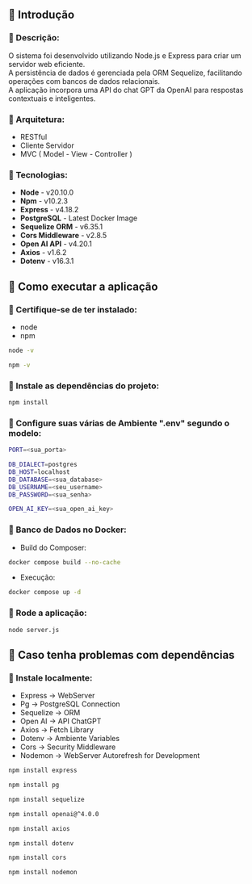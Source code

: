 ## 📜 Introdução

### 📌 Descrição:
O sistema foi desenvolvido utilizando Node.js e Express para criar um servidor web eficiente.  
A persistência de dados é gerenciada pela ORM Sequelize, facilitando operações com bancos de dados relacionais.  
A aplicação incorpora uma API do chat GPT da OpenAI para respostas contextuais e inteligentes.

### 📌 Arquitetura:

- RESTful
- Cliente Servidor
- MVC ( Model - View - Controller )

### 📌 Tecnologias:

- **Node**  -  v20.10.0
- **Npm**  -  v10.2.3
- **Express**  -  v4.18.2
- **PostgreSQL**  -  Latest Docker Image
- **Sequelize ORM**  -  v6.35.1
- **Cors Middleware**  -  v2.8.5
- **Open AI API**  -  v4.20.1
- **Axios**  -  v1.6.2
- **Dotenv**  -  v16.3.1

## 📜 Como executar a aplicação

### 📌 Certifique-se de ter instalado:

- node
- npm
```bash
node -v

npm -v
```

### 📌 Instale as dependências do projeto:

```bash
npm install
```

### 📌 Configure suas várias de Ambiente ".env" segundo o modelo:

```bash
PORT=<sua_porta>

DB_DIALECT=postgres
DB_HOST=localhost
DB_DATABASE=<sua_database>
DB_USERNAME=<seu_username>
DB_PASSWORD=<sua_senha>

OPEN_AI_KEY=<sua_open_ai_key>
```

### 📌 Banco de Dados no Docker:

- Build do Composer:
```bash
docker compose build --no-cache
```

- Execução:
```bash
docker compose up -d
```

### 📌 Rode a aplicação:

```bash
node server.js
```

## 📜 Caso tenha problemas com dependências

### 📌 Instale localmente:

- Express -> WebServer
- Pg -> PostgreSQL Connection
- Sequelize -> ORM
- Open AI -> API ChatGPT
- Axios -> Fetch Library
- Dotenv -> Ambiente Variables
- Cors -> Security Middleware
- Nodemon -> WebServer Autorefresh for Development

```bash
npm install express

npm install pg

npm install sequelize

npm install openai@^4.0.0

npm install axios

npm install dotenv

npm install cors

npm install nodemon
```



